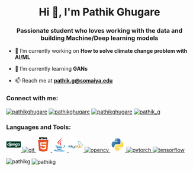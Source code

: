 <h1 align="center">Hi 👋, I'm Pathik Ghugare</h1>
<h3 align="center">Passionate student who loves working with the data and building Machine/Deep learning models</h3>

- 🔭 I’m currently working on **How to solve climate change problem with AI/ML**

- 🌱 I’m currently learning **GANs**

- 📫 Reach me at **pathik.g@somaiya.edu**

<h3 align="left">Connect with me:</h3>
<p align="left">
<a href="https://twitter.com/pathikghugare" target="blank"><img align="center" src="https://raw.githubusercontent.com/rahuldkjain/github-profile-readme-generator/master/src/images/icons/Social/twitter.svg" alt="pathikghugare" height="30" width="40" /></a>
<a href="https://linkedin.com/in/pathikghugare" target="blank"><img align="center" src="https://raw.githubusercontent.com/rahuldkjain/github-profile-readme-generator/master/src/images/icons/Social/linked-in-alt.svg" alt="pathikghugare" height="30" width="40" /></a>
<a href="https://kaggle.com/pathikghugare" target="blank"><img align="center" src="https://raw.githubusercontent.com/rahuldkjain/github-profile-readme-generator/master/src/images/icons/Social/kaggle.svg" alt="pathikghugare" height="30" width="40" /></a>
<a href="https://www.hackerrank.com/pathik_g" target="blank"><img align="center" src="https://raw.githubusercontent.com/rahuldkjain/github-profile-readme-generator/master/src/images/icons/Social/hackerrank.svg" alt="pathik_g" height="30" width="40" /></a>
</p>

<h3 align="left">Languages and Tools:</h3>
<p align="left"> <a href="https://www.djangoproject.com/" target="_blank"> <img src="https://raw.githubusercontent.com/devicons/devicon/master/icons/django/django-original.svg" alt="django" width="40" height="40"/> </a> <a href="https://git-scm.com/" target="_blank"> <img src="https://www.vectorlogo.zone/logos/git-scm/git-scm-icon.svg" alt="git" width="40" height="40"/> </a> <a href="https://www.w3.org/html/" target="_blank"> <img src="https://raw.githubusercontent.com/devicons/devicon/master/icons/html5/html5-original-wordmark.svg" alt="html5" width="40" height="40"/> </a> <a href="https://www.java.com" target="_blank"> <img src="https://raw.githubusercontent.com/devicons/devicon/master/icons/java/java-original.svg" alt="java" width="40" height="40"/> </a> <a href="https://www.mysql.com/" target="_blank"> <img src="https://raw.githubusercontent.com/devicons/devicon/master/icons/mysql/mysql-original-wordmark.svg" alt="mysql" width="40" height="40"/> </a> <a href="https://opencv.org/" target="_blank"> <img src="https://www.vectorlogo.zone/logos/opencv/opencv-icon.svg" alt="opencv" width="40" height="40"/> </a> <a href="https://www.python.org" target="_blank"> <img src="https://raw.githubusercontent.com/devicons/devicon/master/icons/python/python-original.svg" alt="python" width="40" height="40"/> </a> <a href="https://pytorch.org/" target="_blank"> <img src="https://www.vectorlogo.zone/logos/pytorch/pytorch-icon.svg" alt="pytorch" width="40" height="40"/> </a> <a href="https://www.tensorflow.org" target="_blank"> <img src="https://www.vectorlogo.zone/logos/tensorflow/tensorflow-icon.svg" alt="tensorflow" width="40" height="40"/> </a> </p>

<p><img align="left" src="https://github-readme-stats.vercel.app/api/top-langs?username=pathikg&show_icons=true&locale=en&layout=compact" alt="pathikg" /></p>

<p>&nbsp;<img align="center" src="https://github-readme-stats.vercel.app/api?username=pathikg&show_icons=true&locale=en" alt="pathikg" /></p>

<!-- <p><img align="center" src="https://github-readme-streak-stats.herokuapp.com/?user=pathikg&" alt="pathikg" /></p> -->
